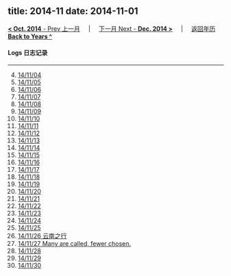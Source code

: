 title: 2014-11
date: 2014-11-01
---
[**< Oct. 2014** - Prev 上一月](/lifelogs/2014/10/index.html) &nbsp; &nbsp; | &nbsp; &nbsp; [下一月 Next - **Dec. 2014 >**](/lifelogs/2014/12/index.html) &nbsp; &nbsp; |  &nbsp; &nbsp; [返回年历 **Back to Years ^**](/lifelogs/index.html)
<br/>
#### Logs 日志记录
---
4. [14/11/04](/lifelogs/2014/11/d04.html)
5. [14/11/05](/lifelogs/2014/11/d05.html)
6. [14/11/06](/lifelogs/2014/11/d06.html)
7. [14/11/07](/lifelogs/2014/11/d07.html)
8. [14/11/08](/lifelogs/2014/11/d08.html)
9. [14/11/09](/lifelogs/2014/11/d09.html)
10. [14/11/10](/lifelogs/2014/11/d10.html)
11. [14/11/11](/lifelogs/2014/11/d11.html)
12. [14/11/12](/lifelogs/2014/11/d12.html)
13. [14/11/13](/lifelogs/2014/11/d13.html)
14. [14/11/14](/lifelogs/2014/11/d14.html)
15. [14/11/15](/lifelogs/2014/11/d15.html)
16. [14/11/16](/lifelogs/2014/11/d16.html)
17. [14/11/17](/lifelogs/2014/11/d17.html)
18. [14/11/18](/lifelogs/2014/11/d18.html)
19. [14/11/19](/lifelogs/2014/11/d19.html)
20. [14/11/20](/lifelogs/2014/11/d20.html)
21. [14/11/21](/lifelogs/2014/11/d21.html)
22. [14/11/22](/lifelogs/2014/11/d22.html)
23. [14/11/23](/lifelogs/2014/11/d23.html)
24. [14/11/24](/lifelogs/2014/11/d24.html)
25. [14/11/25](/lifelogs/2014/11/d25.html)
26. [14/11/26 云南之行](/lifelogs/2014/11/d26.html)
27. [14/11/27 Many are called, fewer chosen.](/lifelogs/2014/11/d27.html)
28. [14/11/28](/lifelogs/2014/11/d28.html)
29. [14/11/29](/lifelogs/2014/11/d29.html)
30. [14/11/30](/lifelogs/2014/11/d30.html)
